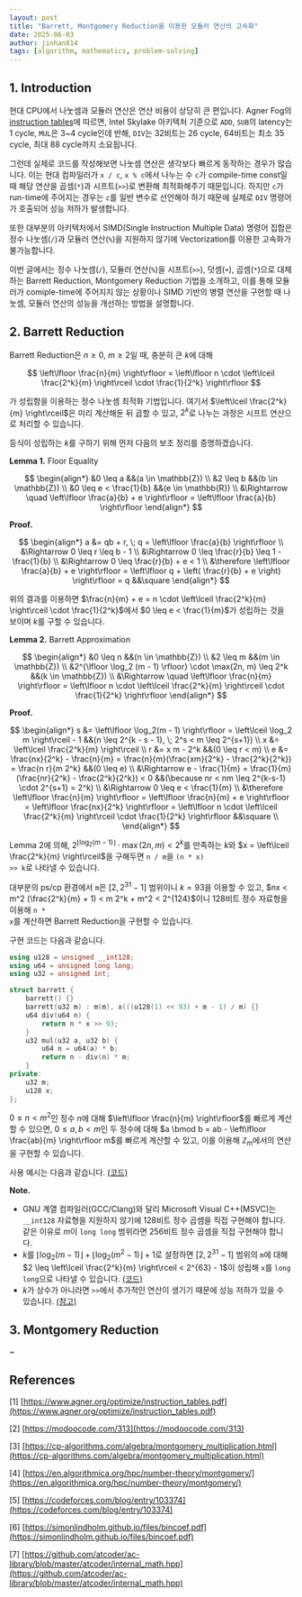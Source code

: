 ```yaml
---
layout: post
title: "Barrett, Montgomery Reduction을 이용한 모듈러 연산의 고속화"
date: 2025-06-03
author: jinhan814
tags: [algorithm, mathematics, problem-solving]
---
```


## 1. Introduction

현대 CPU에서 나눗셈과 모듈러 연산은 연산 비용이 상당히 큰 편입니다. Agner Fog의 [instruction tables](https://www.agner.org/optimize/instruction_tables.pdf)에 따르면, Intel Skylake 아키텍처 기준으로 `ADD`, `SUB`의 latency는 1 cycle, `MUL`은 3~4 cycle인데 반해, `DIV`는 32비트는 26 cycle, 64비트는 최소 35 cycle, 최대 88 cycle까지 소요됩니다.

그런데 실제로 코드를 작성해보면 나눗셈 연산은 생각보다 빠르게 동작하는 경우가 많습니다. 이는 현대 컴파일러가 <code>x / c</code>, <code>x % c</code>에서 나누는 수 <code>c</code>가 compile-time const일 때 해당 연산을 곱셈(<code>*</code>)과 시프트(<code>>></code>)로 변환해 최적화해주기 때문입니다. 하지만 <code>c</code>가 run-time에 주어지는 경우는 <code>c</code>를 일반 변수로 선언해야 하기 때문에 실제로 `DIV` 명령어가 호출되어 성능 저하가 발생합니다.

또한 대부분의 아키텍처에서 SIMD(Single Instruction Multiple Data) 명령어 집합은 정수 나눗셈(<code>/</code>)과 모듈러 연산(<code>%</code>)을 지원하지 않기에 Vectorization를 이용한 고속화가 불가능합니다.

이번 글에서는 정수 나눗셈(<code>/</code>), 모듈러 연산(<code>%</code>)을 시프트(<code>>></code>), 덧셈(<code>+</code>), 곱셈(<code>*</code>)으로 대체하는 Barrett Reduction, Montgomery Reduction 기법을 소개하고, 이를 통해 모듈러가 comiple-time에 주어지지 않는 상황이나 SIMD 기반의 병렬 연산을 구현할 때 나눗셈, 모듈러 연산의 성능을 개선하는 방법을 설명합니다.

## 2. Barrett Reduction

Barrett Reduction은 $n \geq 0$, $m \geq 2$일 때, 충분히 큰 $k$에 대해

$$
\left\lfloor \frac{n}{m} \right\rfloor = \left\lfloor n \cdot \left\lceil \frac{2^k}{m} \right\rceil \cdot \frac{1}{2^k} \right\rfloor
$$

가 성립함을 이용하는 정수 나눗셈 최적화 기법입니다. 여기서 $\left\lceil \frac{2^k}{m} \right\rceil$은 미리 계산해둔 뒤 곱할 수 있고, $2^k$로 나누는 과정은 시프트 연산으로 처리할 수 있습니다.

등식이 성립하는 $k$를 구하기 위해 먼저 다음의 보조 정리를 증명하겠습니다.

**Lemma 1.** Floor Equality

$$
\begin{align*}
&0 \leq a &&(a \in \mathbb{Z}) \\
&2 \leq b &&(b \in \mathbb{Z}) \\
&0 \leq e < \frac{1}{b} &&(e \in \mathbb{R}) \\
&\Rightarrow \quad \left\lfloor \frac{a}{b} + e \right\rfloor = \left\lfloor \frac{a}{b} \right\rfloor
\end{align*}
$$

**Proof.**

$$
\begin{align*}
a &= qb + r, \; q = \left\lfloor \frac{a}{b} \right\rfloor \\
  &\Rightarrow 0 \leq r \leq b - 1 \\
  &\Rightarrow 0 \leq \frac{r}{b} \leq 1 - \frac{1}{b} \\
  &\Rightarrow 0 \leq \frac{r}{b} + e < 1 \\
  &\therefore \left\lfloor \frac{a}{b} + e \right\rfloor = \left\lfloor q + \left( \frac{r}{b} + e \right) \right\rfloor = q &&\square
\end{align*}
$$

위의 결과를 이용하면 $\frac{n}{m} + e = n \cdot \left\lceil \frac{2^k}{m} \right\rceil \cdot \frac{1}{2^k}$에서 $0 \leq e < \frac{1}{m}$가 성립하는 것을 보이며 $k$를 구할 수 있습니다.

**Lemma 2.** Barrett Approximation

$$
\begin{align*}
&0 \leq n &&(n \in \mathbb{Z}) \\
&2 \leq m &&(m \in \mathbb{Z}) \\
&2^{\lfloor \log_2 (m - 1) \rfloor} \cdot \max(2n, m) \leq 2^k &&(k \in \mathbb{Z}) \\
&\Rightarrow \quad \left\lfloor \frac{n}{m} \right\rfloor = \left\lfloor n \cdot \left\lceil \frac{2^k}{m} \right\rceil \cdot \frac{1}{2^k} \right\rfloor
\end{align*}
$$

**Proof.**

$$
\begin{align*}
s &= \left\lfloor \log_2(m - 1) \right\rfloor = \left\lceil \log_2 m \right\rceil - 1 &&(n \leq 2^{k - s - 1}, \; 2^s < m \leq 2^{s+1}) \\
x &= \left\lceil \frac{2^k}{m} \right\rceil \\
r &= x m - 2^k &&(0 \leq r < m) \\
e &= \frac{nx}{2^k} - \frac{n}{m} = \frac{n}{m}(\frac{xm}{2^k} - \frac{2^k}{2^k}) = \frac{n r}{m 2^k} &&(0 \leq e) \\
  &\Rightarrow e - \frac{1}{m} = \frac{1}{m}(\frac{nr}{2^k} - \frac{2^k}{2^k}) < 0 &&(\because nr < nm \leq 2^{k-s-1} \cdot 2^{s+1} = 2^k) \\
  &\Rightarrow 0 \leq e < \frac{1}{m} \\
  &\therefore \left\lfloor \frac{n}{m} \right\rfloor = \left\lfloor \frac{n}{m} + e \right\rfloor = \left\lfloor \frac{nx}{2^k} \right\rfloor = \left\lfloor n \cdot \left\lceil \frac{2^k}{m} \right\rceil \cdot \frac{1}{2^k} \right\rfloor &&\square \\
\end{align*}
$$

Lemma 2에 의해, $2^{\lfloor \log_2 (m - 1) \rfloor} \cdot \max(2n, m) < 2^k$를 만족하는 $k$와 $x = \left\lceil \frac{2^k}{m} \right\rceil$을 구해두면 <code>n / m</code>을 <code>(n * x) >> k</code>로 나타낼 수 있습니다.



대부분의 ps/cp 환경에서 <code>m</code>은 $[2, 2^{31} - 1]$ 범위이니 $k = 93$을 이용할 수 있고, $nx < m^2 (\frac{2^k}{m} + 1) < m 2^k + m^2 < 2^{124}$이니 128비트 정수 자료형을 이용해 <code>n * x</code>를 계산하면 Barrett Reduction을 구현할 수 있습니다.

구현 코드는 다음과 같습니다.

```cpp
using u128 = unsigned __int128;
using u64 = unsigned long long;
using u32 = unsigned int;

struct barrett {
	barrett() {}
	barrett(u32 m) : m(m), x(((u128(1) << 93) + m - 1) / m) {}
	u64 div(u64 n) {
		return n * x >> 93;
	}
	u32 mul(u32 a, u32 b) {
		u64 n = u64(a) * b;
		return n - div(n) * m;
	}
private:
	u32 m;
	u128 x;
};
```

$0 \leq n < m^2$인 정수 $n$에 대해 $\left\lfloor \frac{n}{m} \right\rfloor$를 빠르게 계산할 수 있으면, $0 \leq a, b < m$인 두 정수에 대해 $a \bmod b = ab - \left\lfloor \frac{ab}{m} \right\rfloor m$를 빠르게 계산할 수 있고, 이를 이용해 $\mathbb{Z}_m$에서의 연산을 구현할 수 있습니다.

사용 예시는 다음과 같습니다. [(코드)](http://boj.kr/233deb0addff442ebdd782ac500d9298)

**Note.**

- GNU 계열 컴파일러(GCC/Clang)와 달리 Microsoft Visual C++(MSVC)는 <code>__int128</code> 자료형을 지원하지 않기에 128비트 정수 곱셈을 직접 구현해야 합니다. 같은 이유로 $m$이 <code>long long</code> 범위라면 256비트 정수 곱셈을 직접 구현해야 합니다.
- $k$를 $\left\lfloor \log_2(m - 1) \right\rfloor + \left\lfloor \log_2(m^2 - 1) \right\rfloor + 1$로 설정하면 $[2, 2^{31} - 1]$ 범위의 <code>m</code>에 대해 $2 \leq \left\lceil \frac{2^k}{m} \right\rceil < 2^{63} - 1$이 성립해 <code>x</code>를 <code>long long</code>으로 나타낼 수 있습니다. [(코드)](http://boj.kr/44f6d12b75624a138d2ff6968c7dd2ff)
- $k$가 상수가 아니라면 <code>>></code>에서 추가적인 연산이 생기기 때문에 성능 저하가 있을 수 있습니다. [(참고)](https://godbolt.org/z/vjnnM1eoT)

## 3. Montgomery Reduction

~

## References

[1] [https://www.agner.org/optimize/instruction_tables.pdf](https://www.agner.org/optimize/instruction_tables.pdf)

[2] [https://modoocode.com/313](https://modoocode.com/313)

[3] [https://cp-algorithms.com/algebra/montgomery_multiplication.html](https://cp-algorithms.com/algebra/montgomery_multiplication.html)

[4] [https://en.algorithmica.org/hpc/number-theory/montgomery/](https://en.algorithmica.org/hpc/number-theory/montgomery/)

[5] [https://codeforces.com/blog/entry/103374](https://codeforces.com/blog/entry/103374)

[6] [https://simonlindholm.github.io/files/bincoef.pdf](https://simonlindholm.github.io/files/bincoef.pdf)

[7] [https://github.com/atcoder/ac-library/blob/master/atcoder/internal_math.hpp](https://github.com/atcoder/ac-library/blob/master/atcoder/internal_math.hpp)
